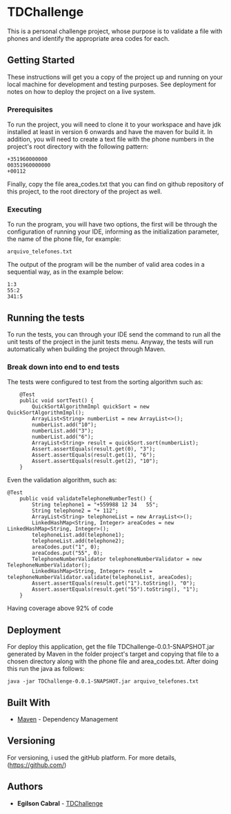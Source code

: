 # TDChallenge

This is a personal challenge project, whose purpose is to validate a file with phones and identify the appropriate area codes for each.

## Getting Started

These instructions will get you a copy of the project up and running on your local machine for development and testing purposes. See deployment for notes on how to deploy the project on a live system.

### Prerequisites

To run the project, you will need to clone it to your workspace and have jdk installed at least in version 6 onwards and have the maven for build it. In addition, you will need to create a text file with the phone numbers in the project's root directory with the following pattern:

```
+351960000000
00351960000000
+00112
```
Finally, copy the file area_codes.txt that you can find on github repository of this project, to the root directory of the project as well.

### Executing

To run the program, you will have two options, the first will be through the configuration of running your IDE, informing as the initialization parameter, the name of the phone file, for example:

```
arquivo_telefones.txt
```
The output of the program will be the number of valid area codes in a sequential way, as in the example below:

```
1:3
55:2
341:5
```

## Running the tests

To run the tests, you can through your IDE send the command to run all the unit tests of the project in the junit tests menu. Anyway, the tests will run automatically when building the project through Maven.

### Break down into end to end tests

The tests were configured to test from the sorting algorithm such as:

```
	@Test
	public void sortTest() {
		QuickSortAlgorithmImpl quickSort = new QuickSortAlgorithmImpl();
		ArrayList<String> numberList = new ArrayList<>();
		numberList.add("10");
		numberList.add("3");
		numberList.add("6");
		ArrayList<String> result = quickSort.sort(numberList);
		Assert.assertEquals(result.get(0), "3");
		Assert.assertEquals(result.get(1), "6");
		Assert.assertEquals(result.get(2), "10");
	}
```
Even the validation algorithm, such as:

```
@Test
	public void validateTelephoneNumberTest() {
		String telephone1 = "+559988 12 34   55";
		String telephone2 = "+ 112";
		ArrayList<String> telephoneList = new ArrayList<>();
		LinkedHashMap<String, Integer> areaCodes = new LinkedHashMap<String, Integer>();
		telephoneList.add(telephone1);
		telephoneList.add(telephone2);
		areaCodes.put("1", 0);
		areaCodes.put("55", 0);
		TelephoneNumberValidator telephoneNumberValidator = new TelephoneNumberValidator();
		LinkedHashMap<String, Integer> result = telephoneNumberValidator.validate(telephoneList, areaCodes);
		Assert.assertEquals(result.get("1").toString(), "0");
		Assert.assertEquals(result.get("55").toString(), "1");
	}
```
Having coverage above 92% of code

## Deployment

For deploy this application, get the file TDChallenge-0.0.1-SNAPSHOT.jar generated by Maven in the folder project's target and copying that file to a chosen directory along with the phone file and area_codes.txt. After doing this run the java as follows:

```
java -jar TDChallenge-0.0.1-SNAPSHOT.jar arquivo_telefones.txt
```

## Built With

* [Maven](https://maven.apache.org/) - Dependency Management

## Versioning

For versioning, i used the gitHub platform. For more details, (https://github.com/)

## Authors

* **Egilson Cabral** - [TDChallenge](https://github.com/egilsoncabral/TDChallenge)

